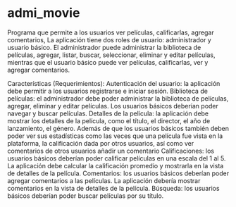 # admi_movie

Programa que permite a los usuarios ver películas, calificarlas, agregar comentarios, La aplicación tiene dos roles de usuario: administrador y usuario básico. El administrador puede administrar la biblioteca de películas, agregar, listar, buscar, seleccionar, eliminar y editar películas, mientras que el usuario básico puede ver películas, calificarlas, ver y agregar comentarios.

Características (Requerimientos):
Autenticación del usuario: la aplicación debe permitir a los usuarios registrarse e iniciar sesión.
Biblioteca de películas: el administrador debe poder administrar la biblioteca de películas, agregar, eliminar y editar películas. Los usuarios básicos deberían poder navegar y buscar películas.
Detalles de la película: la aplicación debe mostrar los detalles de la película, como el título, el director, el año de lanzamiento, el género. Además de que los usuarios básicos también deben poder ver sus estadísticas como las veces que una película fue vista en la plataforma, la calificación dada por otros usuarios, así como ver comentarios de otros usuarios añadir un comentario
Calificaciones: los usuarios básicos deberían poder calificar películas en una escala del 1 al 5. La aplicación debe calcular la calificación promedio y mostrarla en la vista de detalles de la película.
Comentarios: los usuarios básicos deberían poder agregar comentarios a las películas. La aplicación debería mostrar comentarios en la vista de detalles de la película.
Búsqueda: los usuarios básicos deberían poder buscar películas por su título.
